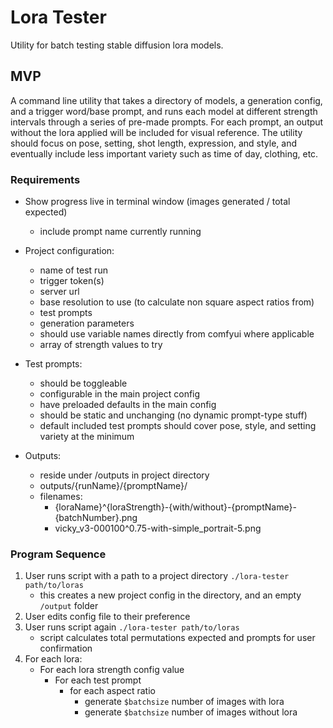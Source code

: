 # Lora Tester

Utility for batch testing stable diffusion lora models.

## MVP

A command line utility that takes a directory of models, a generation config,
and a trigger word/base prompt, and runs each model at different strength
intervals through a series of pre-made prompts. For each prompt, an output
without the lora applied will be included for visual reference. The utility
should focus on pose, setting, shot length, expression, and style, and
eventually include less important variety such as time of day, clothing, etc.

### Requirements

- Show progress live in terminal window (images generated / total expected)
  - include prompt name currently running

- Project configuration:
  - name of test run
  - trigger token(s)
  - server url
  - base resolution to use (to calculate non square aspect ratios from)
  - test prompts
  - generation parameters
  - should use variable names directly from comfyui where applicable
  - array of strength values to try
- Test prompts:
  - should be toggleable
  - configurable in the main project config
  - have preloaded defaults in the main config
  - should be static and unchanging (no dynamic prompt-type stuff)
  - default included test prompts should cover pose, style, and setting variety
    at the minimum
- Outputs:
  - reside under /outputs in project directory
  - outputs/{runName}/{promptName}/
  - filenames:
    - {loraName}^{loraStrength}-{with/without}-{promptName}-{batchNumber}.png
    - vicky_v3-000100^0.75-with-simple_portrait-5.png

### Program Sequence

1. User runs script with a path to a project directory
   `./lora-tester path/to/loras`
   - this creates a new project config in the directory, and an empty `/output`
     folder
1. User edits config file to their preference
1. User runs script again `./lora-tester path/to/loras`
   - script calculates total permutations expected and prompts for user
     confirmation
1. For each lora:
   - For each lora strength config value
     - For each test prompt
       - for each aspect ratio
         - generate `$batchsize` number of images with lora
         - generate `$batchsize` number of images without lora
